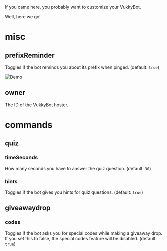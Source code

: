 If you came here, you probably want to customize your VukkyBot.

Well, here we go!

# misc

## prefixReminder

Toggles if the bot reminds you about its prefix when pinged. (default: `true`)

![Demo](https://i.imgur.com/1W9TFG3.png)

## owner

The ID of the VukkyBot hoster.

# commands

## quiz

### timeSeconds

How many seconds you have to answer the quiz question. (default: `30`)

### hints

Toggles if the bot gives you hints for quiz questions. (default: `true`)

## giveawaydrop

### codes

Toggles if the bot asks you for special codes while making a giveaway drop. If you set this to false, the special codes feature will be disabled. (default: `true`)
